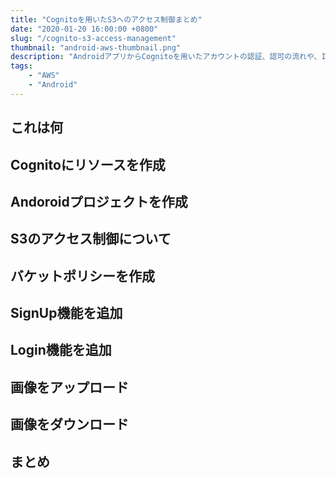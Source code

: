 ```yaml
---
title: "Cognitoを用いたS3へのアクセス制御まとめ"
date: "2020-01-20 16:00:00 +0800"
slug: "/cognito-s3-access-management"
thumbnail: "android-aws-thumbnail.png"
description: "AndroidアプリからCognitoを用いたアカウントの認証、認可の流れや、IAMロールとS3バケットポリシーを利用したアクセス制御について分かりにくい点がいくつかありましたのでまとめてみました。"
tags:
    - "AWS"
    - "Android"
---
```


## これは何

## Cognitoにリソースを作成

## Andoroidプロジェクトを作成

## S3のアクセス制御について

## バケットポリシーを作成

## SignUp機能を追加

## Login機能を追加

## 画像をアップロード

## 画像をダウンロード

## まとめ